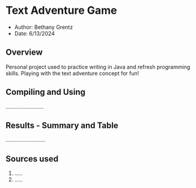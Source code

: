 # Text Adventure Game

* Author: Bethany Grentz
* Date: 6/13/2024

## Overview

Personal project used to practice writing in Java and refresh programming skills. Playing with the text adventure concept for fun!

## Compiling and Using

.........................

## Results - Summary and Table

..........................

## Sources used

1. .....
2. .....
